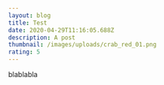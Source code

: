 ```yaml
---
layout: blog
title: Test
date: 2020-04-29T11:16:05.688Z
description: A post
thumbnail: /images/uploads/crab_red_01.png
rating: 5
---
```

blablabla
